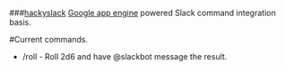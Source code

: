 ###[hackyslack](http://hacky-slack.appspot.com/)
[Google app engine](https://appengine.google.com) powered Slack command
integration basis.

#Current commands.

 - /roll - Roll 2d6 and have @slackbot message the result.

